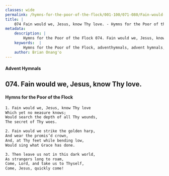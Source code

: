 ```yaml
---
classes: wide
permalink: /hymns-for-the-poor-of-the-flock/001-100/071-080/Fain-would-we,-Jesus,-know-Thy-love/
title: |
    074 Fain would we, Jesus, know Thy love. - Hymns for the Poor of the Flock
metadata:
    description: |
        Hymns for the Poor of the Flock 074. Fain would we, Jesus, know Thy love.. Fain would we, Jesus, know Thy love  Which yet no measure knows; Would search the depth of all Thy wounds,  The secret of Thy woes. 
    keywords:  |
        Hymns for the Poor of the Flock, adventhymnals, advent hymnals, Fain would we, Jesus, know Thy love., Fain would we, Jesus, know Thy love , 
    author: Brian Onang'o
---
```


#### Advent Hymnals
## 074. Fain would we, Jesus, know Thy love.
####  Hymns for the Poor of the Flock

```txt
1. Fain would we, Jesus, know Thy love 
Which yet no measure knows;
Would search the depth of all Thy wounds, 
The secret of Thy woes.

2. Fain would we strike the golden harp,
And wear the promis’d crown,
And, at Thy feet while bending low,
Would sing what Grace has done.

3. Then leave us not in this dark world,
As strangers long to roam,
Come, Lord, and take us to Thyself,
Come, Jesus, quickly come!
```